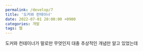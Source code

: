 ```yaml
---
permalink: /develop/7
title: '도커와 컨테이너'
date: 2022-07-01 20:00:00 +0900
categories: 개발
tags: 웹
---
```


도커와 컨테이너가 말로만 무엇인지 대충 추상적인 개념만 알고 있었는데
